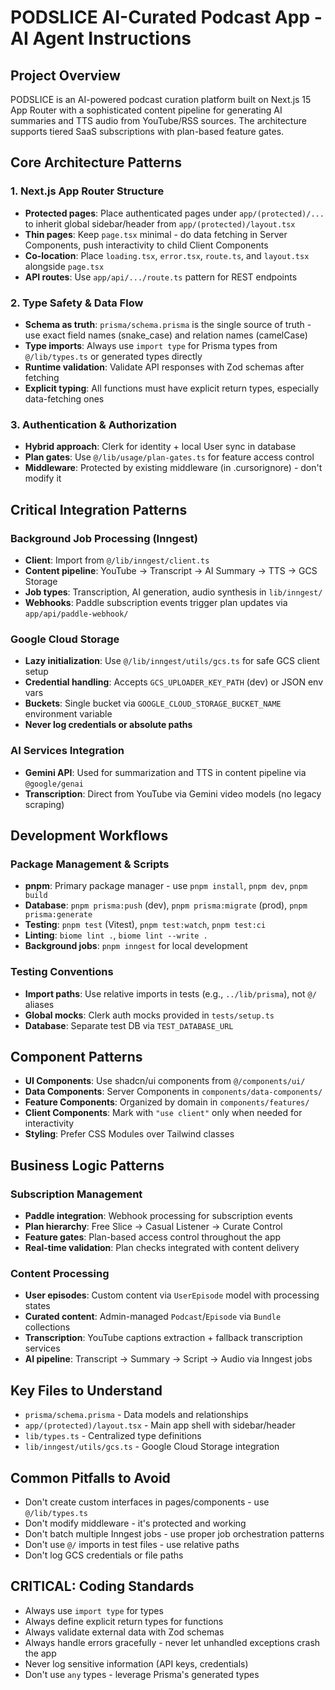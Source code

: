# PODSLICE AI-Curated Podcast App - AI Agent Instructions

## Project Overview
PODSLICE is an AI-powered podcast curation platform built on Next.js 15 App Router with a sophisticated content pipeline for generating AI summaries and TTS audio from YouTube/RSS sources. The architecture supports tiered SaaS subscriptions with plan-based feature gates.

## Core Architecture Patterns

### 1. Next.js App Router Structure
- **Protected pages**: Place authenticated pages under `app/(protected)/...` to inherit global sidebar/header from `app/(protected)/layout.tsx`
- **Thin pages**: Keep `page.tsx` minimal - do data fetching in Server Components, push interactivity to child Client Components
- **Co-location**: Place `loading.tsx`, `error.tsx`, `route.ts`, and `layout.tsx` alongside `page.tsx`
- **API routes**: Use `app/api/.../route.ts` pattern for REST endpoints

### 2. Type Safety & Data Flow
- **Schema as truth**: `prisma/schema.prisma` is the single source of truth - use exact field names (snake_case) and relation names (camelCase)
- **Type imports**: Always use `import type` for Prisma types from `@/lib/types.ts` or generated types directly
- **Runtime validation**: Validate API responses with Zod schemas after fetching
- **Explicit typing**: All functions must have explicit return types, especially data-fetching ones

### 3. Authentication & Authorization
- **Hybrid approach**: Clerk for identity + local User sync in database
- **Plan gates**: Use `@/lib/usage/plan-gates.ts` for feature access control
- **Middleware**: Protected by existing middleware (in .cursorignore) - don't modify it

## Critical Integration Patterns

### Background Job Processing (Inngest)
- **Client**: Import from `@/lib/inngest/client.ts`
- **Content pipeline**: YouTube → Transcript → AI Summary → TTS → GCS Storage
- **Job types**: Transcription, AI generation, audio synthesis in `lib/inngest/`
- **Webhooks**: Paddle subscription events trigger plan updates via `app/api/paddle-webhook/`

### Google Cloud Storage
- **Lazy initialization**: Use `@/lib/inngest/utils/gcs.ts` for safe GCS client setup
- **Credential handling**: Accepts `GCS_UPLOADER_KEY_PATH` (dev) or JSON env vars
- **Buckets**: Single bucket via `GOOGLE_CLOUD_STORAGE_BUCKET_NAME` environment variable
- **Never log credentials or absolute paths**

### AI Services Integration
- **Gemini API**: Used for summarization and TTS in content pipeline via `@google/genai`
- **Transcription**: Direct from YouTube via Gemini video models (no legacy scraping)

## Development Workflows

### Package Management & Scripts
- **pnpm**: Primary package manager - use `pnpm install`, `pnpm dev`, `pnpm build`
- **Database**: `pnpm prisma:push` (dev), `pnpm prisma:migrate` (prod), `pnpm prisma:generate`
- **Testing**: `pnpm test` (Vitest), `pnpm test:watch`, `pnpm test:ci`
- **Linting**: `biome lint .`, `biome lint --write .`
- **Background jobs**: `pnpm inngest` for local development

### Testing Conventions
- **Import paths**: Use relative imports in tests (e.g., `../lib/prisma`), not `@/` aliases
- **Global mocks**: Clerk auth mocks provided in `tests/setup.ts`
- **Database**: Separate test DB via `TEST_DATABASE_URL`

## Component Patterns
- **UI Components**: Use shadcn/ui components from `@/components/ui/`
- **Data Components**: Server Components in `components/data-components/`
- **Feature Components**: Organized by domain in `components/features/`
- **Client Components**: Mark with `"use client"` only when needed for interactivity
- **Styling**: Prefer CSS Modules over Tailwind classes

## Business Logic Patterns

### Subscription Management
- **Paddle integration**: Webhook processing for subscription events
- **Plan hierarchy**: Free Slice → Casual Listener → Curate Control
- **Feature gates**: Plan-based access control throughout the app
- **Real-time validation**: Plan checks integrated with content delivery

### Content Processing
- **User episodes**: Custom content via `UserEpisode` model with processing states
- **Curated content**: Admin-managed `Podcast`/`Episode` via `Bundle` collections
- **Transcription**: YouTube captions extraction + fallback transcription services
- **AI pipeline**: Transcript → Summary → Script → Audio via Inngest jobs

## Key Files to Understand
- `prisma/schema.prisma` - Data models and relationships
- `app/(protected)/layout.tsx` - Main app shell with sidebar/header
- `lib/types.ts` - Centralized type definitions
- `lib/inngest/utils/gcs.ts` - Google Cloud Storage integration

## Common Pitfalls to Avoid
- Don't create custom interfaces in pages/components - use `@/lib/types.ts`
- Don't modify middleware - it's protected and working
- Don't batch multiple Inngest jobs - use proper job orchestration patterns
- Don't use `@/` imports in test files - use relative paths
- Don't log GCS credentials or file paths

## CRITICAL: Coding Standards
- Always use `import type` for types
- Always define explicit return types for functions
- Always validate external data with Zod schemas
- Always handle errors gracefully - never let unhandled exceptions crash the app
- Never log sensitive information (API keys, credentials)
- Don't use `any` types - leverage Prisma's generated types